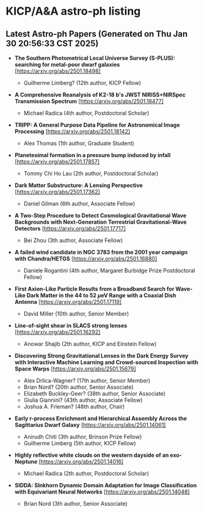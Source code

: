 # KICP/A&A astro-ph listing

## Latest Astro-ph Papers (Generated on Thu Jan 30 20:56:33 CST 2025)

- **The Southern Photometrical Local Universe Survey (S-PLUS): searching for metal-poor dwarf galaxies**
[https://arxiv.org/abs/2501.18498]
  + Guilherme Limberg? (12th author, KICP Fellow)

- **A Comprehensive Reanalysis of K2-18 b's JWST NIRISS+NIRSpec Transmission Spectrum**
[https://arxiv.org/abs/2501.18477]
  + Michael Radica (4th author, Postdoctoral Scholar)

- **TRIPP: A General Purpose Data Pipeline for Astronomical Image Processing**
[https://arxiv.org/abs/2501.18142]
  + Alex Thomas (1th author, Graduate Student)

- **Planetesimal formation in a pressure bump induced by infall**
[https://arxiv.org/abs/2501.17857]
  + Tommy Chi Ho Lau (2th author, Postdoctoral Scholar)

- **Dark Matter Substructure: A Lensing Perspective**
[https://arxiv.org/abs/2501.17362]
  + Daniel Gilman (6th author, Associate Fellow)

- **A Two-Step Procedure to Detect Cosmological Gravitational Wave Backgrounds with Next-Generation Terrestrial Gravitational-Wave Detectors**
[https://arxiv.org/abs/2501.17717]
  + Bei Zhou (3th author, Associate Fellow)

- **A failed wind candidate in NGC 3783 from the 2001 year campaign with Chandra/HETGS**
[https://arxiv.org/abs/2501.16880]
  + Daniele Rogantini (4th author, Margaret Burbidge Prize Postdoctoral Fellow)

- **First Axion-Like Particle Results from a Broadband Search for Wave-Like Dark Matter in the 44 to 52 $\mu$eV Range with a Coaxial Dish Antenna**
[https://arxiv.org/abs/2501.17119]
  + David Miller (10th author, Senior Member)

- **Line-of-sight shear in SLACS strong lenses**
[https://arxiv.org/abs/2501.16292]
  + Anowar Shajib (2th author, KICP and Einstein Fellow)

- **Discovering Strong Gravitational Lenses in the Dark Energy Survey with Interactive Machine Learning and Crowd-sourced Inspection with Space Warps**
[https://arxiv.org/abs/2501.15679]
  + Alex Drlica-Wagner? (17th author, Senior Member)
  + Brian Nord? (20th author, Senior Associate)
  + Elizabeth Buckley-Geer? (38th author, Senior Associate)
  + Giulia Giannini? (43th author, Associate Fellow)
  + Joshua A. Frieman? (48th author, Chair)

- **Early r-process Enrichment and Hierarchical Assembly Across the Sagittarius Dwarf Galaxy**
[https://arxiv.org/abs/2501.14061]
  + Anirudh Chiti (3th author, Brinson Prize Fellow)
  + Guilherme Limberg (5th author, KICP Fellow)

- **Highly reflective white clouds on the western dayside of an exo-Neptune**
[https://arxiv.org/abs/2501.14016]
  + Michael Radica (2th author, Postdoctoral Scholar)

- **SIDDA: SInkhorn Dynamic Domain Adaptation for Image Classification with Equivariant Neural Networks**
[https://arxiv.org/abs/2501.14048]
  + Brian Nord (3th author, Senior Associate)

